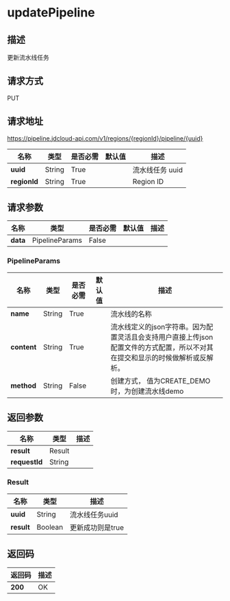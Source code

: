 # updatePipeline


## 描述
更新流水线任务

## 请求方式
PUT

## 请求地址
https://pipeline.jdcloud-api.com/v1/regions/{regionId}/pipeline/{uuid}

|名称|类型|是否必需|默认值|描述|
|---|---|---|---|---|
|**uuid**|String|True| |流水线任务 uuid|
|**regionId**|String|True| |Region ID|

## 请求参数
|名称|类型|是否必需|默认值|描述|
|---|---|---|---|---|
|**data**|PipelineParams|False| | |

### PipelineParams
|名称|类型|是否必需|默认值|描述|
|---|---|---|---|---|
|**name**|String|True| |流水线的名称|
|**content**|String|True| |流水线定义的json字符串。因为配置灵活且会支持用户直接上传json配置文件的方式配置，所以不对其在提交和显示的时候做解析或反解析。|
|**method**|String|False| |创建方式， 值为CREATE_DEMO时，为创建流水线demo|

## 返回参数
|名称|类型|描述|
|---|---|---|
|**result**|Result| |
|**requestId**|String| |

### Result
|名称|类型|描述|
|---|---|---|
|**uuid**|String|流水线任务uuid|
|**result**|Boolean|更新成功则是true|

## 返回码
|返回码|描述|
|---|---|
|**200**|OK|
